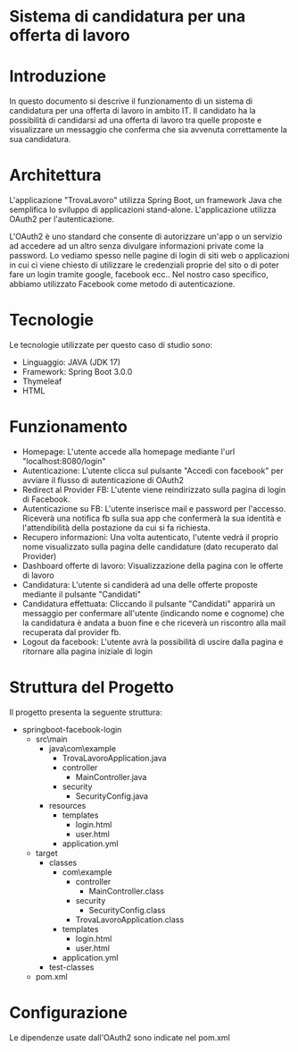 # Sistema di candidatura per una offerta di lavoro
# Introduzione
In questo documento si descrive il funzionamento di un sistema di candidatura per una offerta di lavoro in ambito IT. Il candidato ha la possibilità di candidarsi ad una offerta di lavoro tra quelle proposte e visualizzare un messaggio che conferma che sia avvenuta correttamente la sua candidatura.
# Architettura
L'applicazione "TrovaLavoro" utilizza Spring Boot, un framework Java che semplifica lo sviluppo di applicazioni stand-alone.
L'applicazione utilizza OAuth2 per l'autenticazione.

L'OAuth2 è uno standard che consente di autorizzare un'app o un servizio ad accedere ad un altro senza divulgare informazioni private come la password.
Lo vediamo spesso nelle pagine di login di siti web o applicazioni in cui ci viene chiesto di utilizzare le credenziali proprie del sito o di poter fare un login tramite google, facebook ecc..
Nel nostro caso specifico, abbiamo utilizzato Facebook come metodo di autenticazione.

# Tecnologie
Le tecnologie utilizzate per questo caso di studio sono:
- Linguaggio: JAVA (JDK 17)
- Framework: Spring Boot 3.0.0
- Thymeleaf
- HTML

# Funzionamento
- Homepage: L'utente accede alla homepage mediante l'url "localhost:8080/login"
- Autenticazione: L'utente clicca sul pulsante "Accedi con facebook" per avviare il flusso di autenticazione di OAuth2
- Redirect al Provider FB: L'utente viene reindirizzato sulla pagina di login di Facebook.
- Autenticazione su FB: L'utente inserisce mail e password per l'accesso. Riceverà una notifica fb sulla sua app che confermerà la sua identità e l'attendibilità della postazione da cui si fa richiesta.
- Recupero informazioni: Una volta autenticato, l'utente vedrà il proprio nome visualizzato sulla pagina delle candidature (dato recuperato dal Provider)
- Dashboard offerte di lavoro: Visualizzazione della pagina con le offerte di lavoro
- Candidatura: L'utente si candiderà ad una delle offerte proposte mediante il pulsante "Candidati"
- Candidatura effettuata: Cliccando il pulsante "Candidati" apparirà un messaggio per confermare all'utente (indicando nome e cognome) che la candidatura è andata a buon fine e che riceverà un riscontro alla mail recuperata dal provider fb.
- Logout da facebook: L'utente avrà la possibilità di uscire dalla pagina e ritornare alla pagina iniziale di login

# Struttura del Progetto
Il progetto presenta la seguente struttura:
- springboot-facebook-login
  - src\main
    - java\com\example
      - TrovaLavoroApplication.java
      - controller
        - MainController.java
      - security
        - SecurityConfig.java
    - resources
      - templates
        - login.html
        - user.html
      - application.yml
  - target
    - classes
      - com\example
        - controller
          - MainController.class
        - security
          - SecurityConfig.class
        - TrovaLavoroApplication.class
      - templates
        - login.html
        - user.html
      - application.yml
    - test-classes
  - pom.xml
 
# Configurazione
Le dipendenze usate dall'OAuth2 sono indicate nel pom.xml




